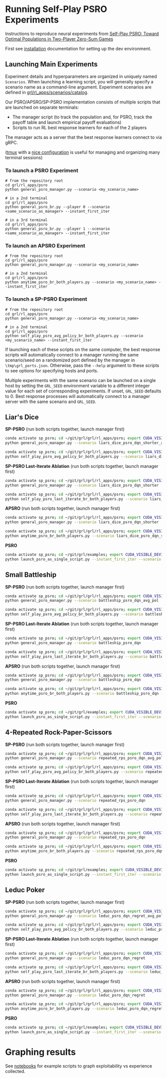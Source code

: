 # Running Self-Play PSRO Experiments

Instructions to reproduce neural experiments from [Self-Play PSRO: Toward Optimal Populations in
Two-Player Zero-Sum Games](https://arxiv.org/abs/2207.06541)

First see [installation](/docs/install.md) documentation for setting up the dev environment.


## Launching Main Experiments

Experiment details and hyperparameters are organized in uniquely named `Scenarios`. When launching a learning script, you will generally specify a scenario name as a command-line argument. Experiment scenarios are defined in [grl/rl_apps/scenarios/catalog](/grl/rl_apps/scenarios/catalog).

Our PSRO/APSRO/SP-PSRO implementation consists of multiple scripts that are launched on separate terminals:
- The manager script (to track the population and, for PSRO, track the payoff table and launch empirical payoff evaluations)
- Scripts to run RL best response learners for each of the 2 players

The manager acts as a server that the best response learners connect to via gRPC.

([tmux](https://github.com/tmux/tmux/wiki) with a [nice configuration](https://github.com/gpakosz/.tmux) is useful for managing and organizing many terminal sessions)

### To launch a PSRO Experiment
```shell
# from the repository root
cd grl/rl_apps/psro
python general_psro_manager.py --scenario <my_scenario_name>
```
```shell
# in a 2nd terminal
cd grl/rl_apps/psro
python general_psro_br.py --player 0 --scenario <same_scenario_as_manager> --instant_first_iter
```
```shell
# in a 3rd terminal
cd grl/rl_apps/psro
python general_psro_br.py --player 1 --scenario <same_scenario_as_manager> --instant_first_iter
``` 

### To launch an APSRO Experiment
```shell
# from the repository root
cd grl/rl_apps/psro
python general_psro_manager.py --scenario <my_scenario_name>
```
```shell
# in a 2nd terminal
cd grl/rl_apps/psro
python anytime_psro_br_both_players.py --scenario <my_scenario_name> --instant_first_iter
```

### To launch a SP-PSRO Experiment
```shell
# from the repository root
cd grl/rl_apps/psro
python general_psro_manager.py --scenario <my_scenario_name>
```
```shell
# in a 2nd terminal
cd grl/rl_apps/psro
python self_play_psro_avg_policy_br_both_players.py --scenario <my_scenario_name> --instant_first_iter
```


If launching each of these scripts on the same computer, the best response scripts will automatically connect to a manager running the same scenario/seed  on a randomized port defined by the manager in `\tmp\grl_ports.json`. Otherwise, pass the `--help` argument to these scripts to see options for specifying hosts and ports. 

Multiple experiments with the same scenario can be launched on a single host by setting the `GRL_SEED` environment variable to a different integer value for each set of corresponding experiments. If unset, `GRL_SEED` defaults to 0. Best response processes will automatically connect to a manager server with the same scenario and `GRL_SEED`.


## Liar's Dice
**SP-PSRO** (run both scripts together, launch manager first)
```bash
conda activate sp_psro; cd ~/git/grl/grl/rl_apps/psro; export CUDA_VISIBLE_DEVICES=
python general_psro_manager.py --scenario liars_dice_psro_dqn_shorter_avg_pol
```
```bash
conda activate sp_psro; cd ~/git/grl/grl/rl_apps/psro; export CUDA_VISIBLE_DEVICES=
python self_play_psro_avg_policy_br_both_players.py --scenario liars_dice_psro_dqn_shorter_avg_pol --instant_first_iter --avg_policy_learning_rate 0.1 --train_avg_policy_for_n_iters_after 10000 --force_sp_br_play_rate 0.05
```

**SP-PSRO Last-Iterate Ablation** (run both scripts together, launch manager first)
```bash
conda activate sp_psro; cd ~/git/grl/grl/rl_apps/psro; export CUDA_VISIBLE_DEVICES=
python general_psro_manager.py --scenario liars_dice_psro_dqn_shorter
```
```bash
conda activate sp_psro; cd ~/git/grl/grl/rl_apps/psro; export CUDA_VISIBLE_DEVICES=
python self_play_psro_last_iterate_br_both_players.py --scenario liars_dice_psro_dqn_shorter --instant_first_iter --force_sp_br_play_rate 0.05
```

**APSRO** (run both scripts together, launch manager first)
```bash
conda activate sp_psro; cd ~/git/grl/grl/rl_apps/psro; export CUDA_VISIBLE_DEVICES=
python general_psro_manager.py --scenario liars_dice_psro_dqn_shorter
```
```bash
conda activate sp_psro; cd ~/git/grl/grl/rl_apps/psro; export CUDA_VISIBLE_DEVICES=
python anytime_psro_br_both_players.py --scenario liars_dice_psro_dqn_shorter --instant_first_iter
```



**PSRO**
```bash
conda activate sp_psro; cd ~/git/grl/examples; export CUDA_VISIBLE_DEVICES=
python launch_psro_as_single_script.py --instant_first_iter --scenario liars_dice_psro_dqn_shorter
```


## Small Battleship

**SP-PSRO** (run both scripts together, launch manager first)
```bash
conda activate sp_psro; cd ~/git/grl/grl/rl_apps/psro; export CUDA_VISIBLE_DEVICES=
python general_psro_manager.py --scenario battleship_psro_dqn_avg_pol
```
```bash
conda activate sp_psro; cd ~/git/grl/grl/rl_apps/psro; export CUDA_VISIBLE_DEVICES=
python self_play_psro_avg_policy_br_both_players.py --scenario battleship_psro_dqn_avg_pol --instant_first_iter --avg_policy_learning_rate 0.1 --train_avg_policy_for_n_iters_after 10000 --force_sp_br_play_rate 0.1
```

**SP-PSRO Last-Iterate Ablation** (run both scripts together, launch manager first)
```bash
conda activate sp_psro; cd ~/git/grl/grl/rl_apps/psro; export CUDA_VISIBLE_DEVICES=
python general_psro_manager.py --scenario battleship_psro_dqn
```
```bash
conda activate sp_psro; cd ~/git/grl/grl/rl_apps/psro; export CUDA_VISIBLE_DEVICES=
python self_play_psro_last_iterate_br_both_players.py --scenario battleship_psro_dqn --instant_first_iter --force_sp_br_play_rate 0.1
```

**APSRO** (run both scripts together, launch manager first)
```bash
conda activate sp_psro; cd ~/git/grl/grl/rl_apps/psro; export CUDA_VISIBLE_DEVICES=
python general_psro_manager.py --scenario battleship_psro_dqn
```
```bash
conda activate sp_psro; cd ~/git/grl/grl/rl_apps/psro; export CUDA_VISIBLE_DEVICES=
python anytime_psro_br_both_players.py --scenario battleship_psro_dqn --instant_first_iter
```


**PSRO**
```bash
conda activate sp_psro; cd ~/git/grl/examples; export CUDA_VISIBLE_DEVICES=
python launch_psro_as_single_script.py --instant_first_iter --scenario battleship_psro_dqn
```


## 4-Repeated Rock-Paper-Scissors

**SP-PSRO** (run both scripts together, launch manager first)
```bash
conda activate sp_psro; cd ~/git/grl/grl/rl_apps/psro; export CUDA_VISIBLE_DEVICES=
python general_psro_manager.py --scenario repeated_rps_psro_dqn_avg_pol
```
```bash
conda activate sp_psro; cd ~/git/grl/grl/rl_apps/psro; export CUDA_VISIBLE_DEVICES=
python self_play_psro_avg_policy_br_both_players.py --scenario repeated_rps_psro_dqn_avg_pol --instant_first_iter --avg_policy_learning_rate 0.1 --train_avg_policy_for_n_iters_after 10000 --force_sp_br_play_rate 0.1
```

**SP-PSRO Last-Iterate Ablation** (run both scripts together, launch manager first)
```bash
conda activate sp_psro; cd ~/git/grl/grl/rl_apps/psro; export CUDA_VISIBLE_DEVICES=
python general_psro_manager.py --scenario repeated_rps_psro_dqn
```
```bash
conda activate sp_psro; cd ~/git/grl/grl/rl_apps/psro; export CUDA_VISIBLE_DEVICES=
python self_play_psro_last_iterate_br_both_players.py --scenario repeated_rps_psro_dqn --instant_first_iter --force_sp_br_play_rate 0.1
```

**APSRO** (run both scripts together, launch manager first)
```bash
conda activate sp_psro; cd ~/git/grl/grl/rl_apps/psro; export CUDA_VISIBLE_DEVICES=
python general_psro_manager.py --scenario repeated_rps_psro_dqn
```
```bash
conda activate sp_psro; cd ~/git/grl/grl/rl_apps/psro; export CUDA_VISIBLE_DEVICES=
python anytime_psro_br_both_players.py --scenario repeated_rps_psro_dqn --instant_first_iter
```

**PSRO**
```bash
conda activate sp_psro; cd ~/git/grl/examples; export CUDA_VISIBLE_DEVICES=
python launch_psro_as_single_script.py --instant_first_iter --scenario repeated_rps_psro_dqn
```

## Leduc Poker

**SP-PSRO** (run both scripts together, launch manager first)
```bash
conda activate sp_psro; cd ~/git/grl/grl/rl_apps/psro; export CUDA_VISIBLE_DEVICES=
python general_psro_manager.py --scenario leduc_psro_dqn_regret_avg_pol
```
```bash
conda activate sp_psro; cd ~/git/grl/grl/rl_apps/psro; export CUDA_VISIBLE_DEVICES=
python self_play_psro_avg_policy_br_both_players.py --scenario leduc_psro_dqn_regret_avg_pol --instant_first_iter --avg_policy_learning_rate 0.1 --train_avg_policy_for_n_iters_after 10000 --force_sp_br_play_rate 0.1
```

**SP-PSRO Last-Iterate Ablation** (run both scripts together, launch manager first)
```bash
conda activate sp_psro; cd ~/git/grl/grl/rl_apps/psro; export CUDA_VISIBLE_DEVICES=
python general_psro_manager.py --scenario leduc_psro_dqn_regret
```
```bash
conda activate sp_psro; cd ~/git/grl/grl/rl_apps/psro; export CUDA_VISIBLE_DEVICES=
python self_play_psro_last_iterate_br_both_players.py --scenario leduc_psro_dqn_regret --instant_first_iter --force_sp_br_play_rate 0.1
```

**APSRO** (run both scripts together, launch manager first)
```bash
conda activate sp_psro; cd ~/git/grl/grl/rl_apps/psro; export CUDA_VISIBLE_DEVICES=
python general_psro_manager.py --scenario leduc_psro_dqn_regret
```
```bash
conda activate sp_psro; cd ~/git/grl/grl/rl_apps/psro; export CUDA_VISIBLE_DEVICES=
python anytime_psro_br_both_players.py --scenario leduc_psro_dqn_regret --instant_first_iter
```

**PSRO**
```bash
conda activate sp_psro; cd ~/git/grl/examples; export CUDA_VISIBLE_DEVICES=
python launch_psro_as_single_script.py --instant_first_iter --scenario leduc_psro_dqn_regret
```

# Graphing results 
See [notebooks](/notebooks) for example scripts to graph exploitability vs experience collected. 


